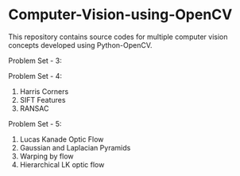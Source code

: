 # Computer-Vision-using-OpenCV
This repository contains source codes for multiple computer vision concepts developed using Python-OpenCV.

Problem Set - 3:

Problem Set - 4:
  1. Harris Corners
  2. SIFT Features
  3. RANSAC
  
Problem Set - 5:
  1. Lucas Kanade Optic Flow
  2. Gaussian and Laplacian Pyramids
  3. Warping by flow
  4. Hierarchical LK optic flow
